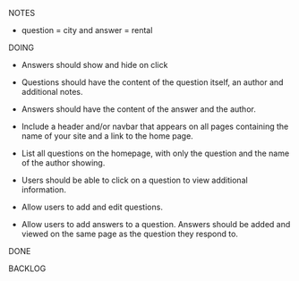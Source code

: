 NOTES
* question = city and answer = rental


DOING

* Answers should show and hide on click

* Questions should have the content of the question itself, an author and additional notes.

* Answers should have the content of the answer and the author.

* Include a header and/or navbar that appears on all pages containing the name of your site and a link to the home page.

* List all questions on the homepage, with only the question and the name of the author showing.

* Users should be able to click on a question to view additional information.

* Allow users to add and edit questions.

* Allow users to add answers to a question. Answers should be added and viewed on the same page as the question they respond to.


DONE



BACKLOG
